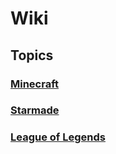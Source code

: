 # Wiki

## Topics

### [Minecraft](minecraft)

### [Starmade](starmade)

### [League of Legends](league)
